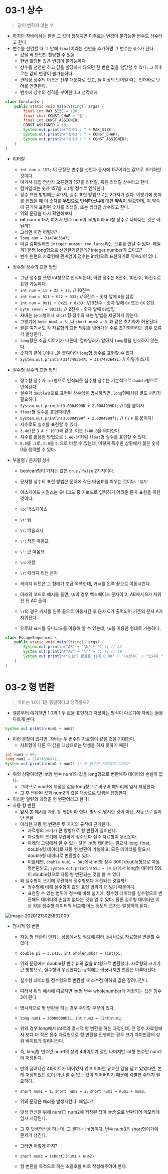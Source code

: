 # 03-1 상수

> 값이 변하지 않는 수

- 하지만 자바에서는 한번 그 값이 정해지면 이후로는 변경이 불가능한 변수도 상수라고 한다
- 변수를 선언할 때 그 안에 `final`이라는 선언을 추가하면 그 변수는 `상수`가 된다.
  - 값을 딱 한번만 할당할 수 있음
  - 한번 할당된 값은 변경이 불가능하다
  - 상수를 선언만 하고 값을 할당하지 않으면 한 번은 값을 할당할 수 있다.  그 이후로는 값의 변경이 불가능하다.
  - 관례상 상수의 이름은 전부 대문자로 짓고, 둘 이상의 단어일 때는 언더바로 단어를 연결한다.
  - 변수에 상수의 성격을 부여한다고 생각하자

```java
class Constants {
    public static void main(String[] args) {
        final int MAX_SIZE = 100;
        final char CONST_CHAR = '상';
        final int CONST_ASSIGNED;
        CONST_ASSIGNED = 10;
        System.out.println("상수1 : " + MAX_SIZE);
        System.out.println("상수2 : " + CONST_CHAR);
        System.out.println("상수3 : " + CONST_ASSIGNED);
    }
}
```

- 리터럴
  - `int num = 157;` 이 문장은 변수를 선언과 동시에 157이라는 값으로 초기화한 것이다.
  - 여기서 대입 연산자 오른편의 157을 리터럴, 혹은 리터럴 상수라고 한다.
  - 컴파일러는 숫자 157을 `int`형 정수로 인식한다.
  - 정수 표현 방법에는 4가지, 실수 표현 방법으로는 2가지가 있다. 이렇기에 숫자를 접했을 때 이 숫자를 **무엇으로 인식하느냐**에 대한 **약속**이 필요한데, 이 약속에 근거해 표현된 숫자를 리터럴, 또는 리터럴 상수라고 한다. 
  - 위의 문장을 다시 확인해보자
  - **int** num = 157; 여기서 변수 num이 int형이라 int형 정수로 나타나는 것은 아닐까?
  - 그러면 이건 어떨까?
  - `long num = 3147483647;` 
  - 이걸 컴파일하면 `integer number too large`라는 오류를 만날 수 있다. 왜일까? 분명 long형으로 선언한거같은데? integer number가 크다고?
  - 변수 왼편의 자료형에 관계없이 정수는 int형으로 표현하기로 약속되어 있다.
  
- 정수형 상수의 표현 방법
  - 그냥 정수를 쓰면 int형으로 인식되는데, 이런 정수는 8진수, 10진수, 16진수로 표현 가능하다.
  - `int num = 11 + 22 + 33;` // 10진수
  - `int num = 011 + 022 + 033;` // 8진수 - 숫자 앞에 `0`을 삽입
  - `int num = 0x11 + 0x22 + 0x33;` //16진수 - 숫자 앞에 `0x` 또는 `0X` 삽입
  - `byte seven = 0B111;` // 2진수 - 숫자 앞에 `0B`삽입
  - 자바는 `byte`형이나 `short`형 정수의 표현 방법을 제공하지 않는다.
  - 그렇기에 `byte num1 = 5;` 나 `short num2 = 8;`과 같은 초기화가 허용된다.
  - 물론 여기서도 각 자료형의 표현 범위를 넘어가는 수로 초기화하려는 경우 오류가 발생한다.
  - `long`형은 조금 이야기가 다른데, 컴파일러가 알아서 `long`형을 인식하지 않는다.
  - 숫자의 끝에 `l`이나 `L`을 붙여야만 `long`형 정수로 표현할 수 있다.
  - `System.out.println(3147483647L + 3147483648L)` // 이렇게 쓰자!
  
- 실수형 상수의 표현 방법
  - 정수형 상수가 `int`형으로 인식되듯 실수형 상수는 기본적으로 `double`형으로 인식된다.
  - 실수가 `double형`으로 표현된 상수임을 명시하려면, `long`형때처럼 별도 처리가 필요하다.
  - `System.out.println(3.0004999D + 2.0004999D);` // `D`를 붙이자
  - `float`형 실수를 표현하려면..
  - `System.out.println(3.0004999f + 2.0004999f);` // `f` / `F` 를 붙이자!
  - 지수로도 실수를 표현할 수 있다.
  - `3.4e3`은 `3.4 * 10^3`과 같고, 이는 `3400.0`을 의미한다.
  - 지수를 활용한 방법으로 `3.4e-3f`처럼 `float`형 실수를 표현할 수 있다.
  - `0.5`를 `.5`로, `5.0`을 `5.`으로 바꿀 수 있는데, 이렇게 특수한 상황에서 붙은 숫자 0을 생략할 수 있다. 
  
- 부울형 / 문자형 상수

  - boolean형이 가지는 값은 `true` / `false` 2가지이다.
  - 문자형 상수의 표현 방법은 문자에 작은 따옴표를 씌우는 것이다. `'김치'`
  - 이스케이프 시퀀스는 유니코드 중 키보드로 입력하기 어려운 문자 표현을 위한 것이다.

  - `\b`: 백스페이스
  - `\t`: 탭 
  - `\\`: 백슬래시
  - `\'`: 작은 따옴표
  - `\"`: 큰 따옴표
  - `\n`: 개행
  - `\r`: 캐리지 리턴 문자
  - 캐리지 리턴은 그 형태가 조금 독특한데, 커서를 왼쪽 끝으로 이동시킨다.
  - 아래의 코드로 예시를 들면, `\b`의 경우 백스페이스 문자이고, AB에서 B가 지워진 뒤 AC 출력
  - `\r`의 경우 커서를 왼쪽 끝으로 이동시킨 후 문자 C가 출력되어 기존의 문자 A가 지워진다.
  - 유로화 표시를 유니코드를 이용해 할 수 있는데, `\u`를 이용한 형태로 가능하다.

```java
class EscapeSequences {
    public static void main(String[] args) {
        System.out.println("AB" + '\b' + 'C'); // AC
        System.out.println("AB" + '\r' + 'C'); // CB
        System.out.println("오늘의 환율은 1$에 0.88" + '\u20AC' + "입니다.");
    }
}
```

# 03-2 형 변환

> 자바는 1.0과 1을 동일하다고 생각할까?

- 결론부터 얘기하면 1.0과 1 두 값을 표현하고 저장하는 방식이 다르기에 자바는 둘을 다르게 본다.

```java
System.out.println(num1 + num2)
```

- 이런 문장이 있다면, 자바는 두 변수의 자료형이 같을 것을 기대한다.
  - 자료형이 다른 두 값을 대상으로는 덧셈을 하지 못하기 때문!

```java
int num1 = 50;
long num2 = 3147483647L;
System.out.println(num1 + num2) // 두 변수간 자료형이 다르다!
```

- 위의 상황이라면 int형 변수 num1의 값을 long형으로 변환해야 데이터의 손실이 없다.
  - 그러므로 num1에 저장된 값을 long형으로 바꾸어 메모리에 임시 저장한다.
  - 그 후 변환된 값과 num2의 값을 대상으로 덧셈을 진행한다.
- 이러한 일련의 과정을 형 변환이라고 한다!
- 자동 형 변환
  - 앞서 본 예시를 `자동 형 변환`이라 한다. 별도로 명시한 것이 아닌, 자동으로 일어난 변환
  - 이러한 자동 형 변환은 두 가지의 규칙에 근거한다.
    - 자료형의 크기가 큰 방향으로 형 변환이 일어난다.
    - 자료형의 크기에 무관하게 정수보다 실수 자료형이 우선된다.
    - 아래의 그림에서 알 수 있는 것은 int형 데이터는 필요시 long, float, double형 데이터로 자동 형 변환이 가능하고, 모든 데이터를 필요시 double형 데이터로 변환할수 있다.
    - 이를테면, `double num1 = 30;`에서 int형 정수 30이 double형으로 자동 형변환되고, `System.out.println(59L + 34.5)`에서 long형 데이터 59L이 double형으로 자동 형 변환되는 것을 볼 수 있다. 
  - 왜 실수형이 크기에 무관하게 정수형보다 우선되는 것일까?
    - 정수형에 비해 실수형이 값의 표현 범위가 더 넓기 때문이다. 
    - 표현할 수 있는 범위가 정수에 비해 넓기에, 정수형 데이터를 실수형으로 변환해도 데이터의 손실이 없다는 것을 알 수 있다. 물론 실수형 데이터인 이상 원본 정수형 데이터와 비교해 어느 정도의 오차는 발생하게 된다.

![image-20201213025832009](03.assets/image-20201213025832009.png)

- 명시적 형 변환	

  - 자동 형 변환이 안되는 상황에서도 필요에 따라 `명시적`으로 자료형을 변환할 수 있다.
  - `double pi = 3.1415;` `int wholenumber = (int)pi;`
  - 위의 문장에서 double형 변수 pi의 값을 int형으로 변환했다. 자료형의 크기가 큰 방향으로, 실수형이 우선한다는 규칙에는 어긋나지만 변환은 이루어진다.
  - 실수형 데이터를 정수형으로 변환할 때 소수점 이하의 값은 잘려나간다.
  - 따라서 위의 예시에 따르자면 int형 변수 wholenumber에 저장되는 값은 정수 3이 된다.
  - 명시적으로 형 변환을 하는 경우 주의할 부분이 있다.
  - `long num1 = 3000000007L;` `int num2 = (int)num1`;
  - 위의 경우 long에서 int로의 명시적 형 변환을 하는 과정인데, 큰 정수 자료형에서 보다 더 작은 정수 자료형으로 형 변환을 진행하는 경우 크기 차이만큼의 상위 바이트가 잘려나간다.
  - 즉, long형 변수인 num1의 상위 4바이트가 잘린 나머지만 int형 변수인 num2에 저장된다.

  - 만약 잘려나간 4바이트가 비어있지 않고 어떠한 유효한 값을 담고 있었다면, 본래 저장되었던 값이 아닌 알 수 없는 값이 되어버리기 때문에 각별한 주의가 필요하다.
  - `short num1 = 1;` `short num2 = 2;` `short num3 = num1 + num2;`
  - 위의 문장은 에러를 발생시킨다. 왜일까?
  - 덧셈 연산을 위해 num1과 num2에 저장된 값이 int형으로 변환되어 메모리에 임시 저장된다.
  - 그 후 덧셈연산을 하는데, 그 결과는 int형이다. 변수 num3은 short형이기에 문제가 생긴다.

  - 그러면 어떻게 하지?
  - `short num3 = (short)(num1 + num2)` 
  - 형 변환을 목적으로 하는 소괄호를 따로 작성해주어야 한다.